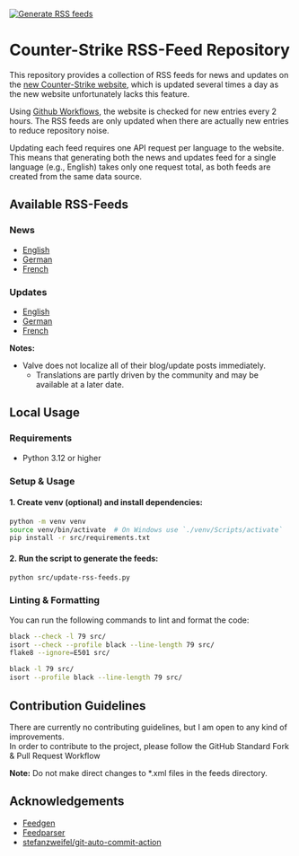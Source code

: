 [![Generate RSS feeds](https://github.com/IceQ1337/CS2-RSS-Feed/actions/workflows/update-rss-feeds.yaml/badge.svg)](https://github.com/IceQ1337/CS2-RSS-Feed/actions/workflows/update-rss-feeds.yaml)

# Counter-Strike RSS-Feed Repository
This repository provides a collection of RSS feeds for news and updates on the [new Counter-Strike website](https://counter-strike.net), which is updated several times a day as the new website unfortunately lacks this feature.  

Using [Github Workflows](https://docs.github.com/en/actions/using-workflows), the website is checked for new entries every 2 hours. The RSS feeds are only updated when there are actually new entries to reduce repository noise.  

Updating each feed requires one API request per language to the website. This means that generating both the news and updates feed for a single language (e.g., English) takes only one request total, as both feeds are created from the same data source.

## Available RSS-Feeds
### News
-  [English](https://raw.githubusercontent.com/IceQ1337/CS-RSS-Feed/master/feeds/news-feed-en.xml)
-  [German](https://raw.githubusercontent.com/IceQ1337/CS-RSS-Feed/master/feeds/news-feed-de.xml)
-  [French](https://raw.githubusercontent.com/IceQ1337/CS-RSS-Feed/master/feeds/news-feed-fr.xml)

### Updates
-  [English](https://raw.githubusercontent.com/IceQ1337/CS-RSS-Feed/master/feeds/updates-feed-en.xml)
-  [German](https://raw.githubusercontent.com/IceQ1337/CS-RSS-Feed/master/feeds/updates-feed-de.xml)
-  [French](https://raw.githubusercontent.com/IceQ1337/CS-RSS-Feed/master/feeds/updates-feed-fr.xml)

**Notes:**
- Valve does not localize all of their blog/update posts immediately.
  - Translations are partly driven by the community and may be available at a later date.

## Local Usage

### Requirements
- Python 3.12 or higher

### Setup & Usage

#### 1. Create venv (optional) and install dependencies:

```bash
python -m venv venv
source venv/bin/activate  # On Windows use `./venv/Scripts/activate`
pip install -r src/requirements.txt
```

#### 2. Run the script to generate the feeds:

```bash
python src/update-rss-feeds.py
```

### Linting & Formatting

You can run the following commands to lint and format the code:

```bash
black --check -l 79 src/
isort --check --profile black --line-length 79 src/
flake8 --ignore=E501 src/
```

```bash
black -l 79 src/
isort --profile black --line-length 79 src/
```

## Contribution Guidelines
There are currently no contributing guidelines, but I am open to any kind of improvements.  
In order to contribute to the project, please follow the GitHub Standard Fork & Pull Request Workflow  

**Note:** Do not make direct changes to *.xml files in the feeds directory.

## Acknowledgements
- [Feedgen](https://feedgen.kiesow.be/)
- [Feedparser](https://github.com/kurtmckee/feedparser)
- [stefanzweifel/git-auto-commit-action](https://github.com/stefanzweifel/git-auto-commit-action)
